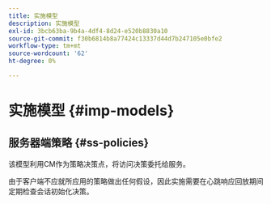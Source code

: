```yaml
---
title: 实施模型
description: 实施模型
exl-id: 3bcb63ba-9b4a-4df4-8d24-e520b8830a10
source-git-commit: f30b6814b8a77424c13337d44d7b247105e0bfe2
workflow-type: tm+mt
source-wordcount: '62'
ht-degree: 0%

---
```


# 实施模型 {#imp-models}

## 服务器端策略 {#ss-policies}

该模型利用CM作为策略决策点，将访问决策委托给服务。

由于客户端不应就所应用的策略做出任何假设，因此实施需要在心跳响应回放期间定期检查会话初始化决策。
